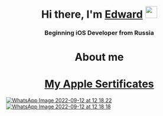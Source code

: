 <h1 align="center">Hi there, I'm <a href="https://daniilshat.ru/ target="_blank"">Edward</a> 
<img src="https://github.com/blackcater/blackcater/raw/main/images/Hi.gif" height="32"/></h1>
<h3 align="center"> Beginning iOS Developer from Russia </h3>

<h1 align="center">About me <a href="https://daniilshat.ru/ >My Apple Sertificatesa> 
<img src="https://github.com/blackcater/blackcater/raw/main/images/Hi.gif" height="32"/></h1>

<h1 align="center">My Apple Sertificates <a href="https://daniilshat.ru/ >My Apple Sertificatesa> 
<img src="https://github.com/blackcater/blackcater/raw/main/images/Hi.gif" height="32"/></h1>



![WhatsApp Image 2022-09-12 at 12 18 22](https://user-images.githubusercontent.com/94724654/189617975-70c5a008-e958-411a-895e-56bd99b3c450.jpeg)
![WhatsApp Image 2022-09-12 at 12 18 18](https://user-images.githubusercontent.com/94724654/189618000-f9458549-b5ab-4129-b993-6fe98186b366.jpeg)
